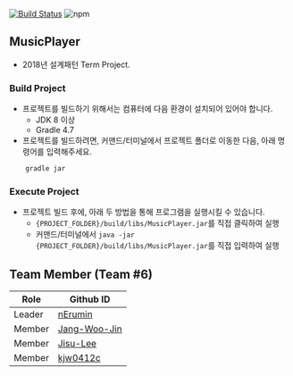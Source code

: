 [![Build Status](https://travis-ci.com/nErumin/MusicPlayer.svg?token=DWkm3fjsitd9ZGEoCdte&branch=master)](https://travis-ci.com/nErumin/MusicPlayer)
![npm](https://img.shields.io/badge/lang-java-orange.svg)

## MusicPlayer
- 2018년 설계패턴 Term Project.


### Build Project
- 프로젝트를 빌드하기 위해서는 컴퓨터에 다음 환경이 설치되어 있어야 합니다.
    - JDK 8 이상
    - Gradle 4.7
- 프로젝트를 빌드하려면, 커맨드/터미널에서 프로젝트 폴더로 이동한 다음, 아래 명령어를 입력해주세요.
```bash
    gradle jar
```
### Execute Project
- 프로젝트 빌드 후에, 아래 두 방법을 통해 프로그램을 실행시킬 수 있습니다.
    - ```{PROJECT_FOLDER}/build/libs/MusicPlayer.jar```를 직접 클릭하여 실행
    -  커맨드/터미널에서 ```java -jar {PROJECT_FOLDER}/build/libs/MusicPlayer.jar```를 직접 입력하여 실행


## Team Member (Team #6)
Role   | Github ID                                       |
-------|-------------------------------------------------| 
Leader | [nErumin](https://github.com/nErumin)           |
Member | [Jang-Woo-Jin](https://github.com/Jang-Woo-Jin) |
Member | [Jisu-Lee](https://github.com/Jisu-Lee)         |
Member | [kjw0412c](https://github.com/kjw0412c)         |

